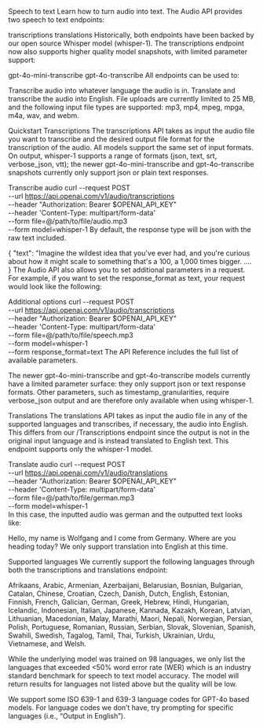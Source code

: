 Speech to text
Learn how to turn audio into text.
The Audio API provides two speech to text endpoints:

transcriptions
translations
Historically, both endpoints have been backed by our open source Whisper model (whisper-1). The transcriptions endpoint now also supports higher quality model snapshots, with limited parameter support:

gpt-4o-mini-transcribe
gpt-4o-transcribe
All endpoints can be used to:

Transcribe audio into whatever language the audio is in.
Translate and transcribe the audio into English.
File uploads are currently limited to 25 MB, and the following input file types are supported: mp3, mp4, mpeg, mpga, m4a, wav, and webm.

Quickstart
Transcriptions
The transcriptions API takes as input the audio file you want to transcribe and the desired output file format for the transcription of the audio. All models support the same set of input formats. On output, whisper-1 supports a range of formats (json, text, srt, verbose_json, vtt); the newer gpt-4o-mini-transcribe and gpt-4o-transcribe snapshots currently only support json or plain text responses.

Transcribe audio
curl --request POST \
--url https://api.openai.com/v1/audio/transcriptions \
--header "Authorization: Bearer $OPENAI_API_KEY" \
--header 'Content-Type: multipart/form-data' \
--form file=@/path/to/file/audio.mp3 \
--form model=whisper-1
By default, the response type will be json with the raw text included.

{
  "text": "Imagine the wildest idea that you've ever had, and you're curious about how it might scale to something that's a 100, a 1,000 times bigger.
....
}
The Audio API also allows you to set additional parameters in a request. For example, if you want to set the response_format as text, your request would look like the following:

Additional options
curl --request POST \
--url https://api.openai.com/v1/audio/transcriptions \
--header "Authorization: Bearer $OPENAI_API_KEY" \
--header 'Content-Type: multipart/form-data' \
--form file=@/path/to/file/speech.mp3 \
--form model=whisper-1 \
--form response_format=text
The API Reference includes the full list of available parameters.

The newer gpt-4o-mini-transcribe and gpt-4o-transcribe models currently have a limited parameter surface: they only support json or text response formats. Other parameters, such as timestamp_granularities, require verbose_json output and are therefore only available when using whisper-1.

Translations
The translations API takes as input the audio file in any of the supported languages and transcribes, if necessary, the audio into English. This differs from our /Transcriptions endpoint since the output is not in the original input language and is instead translated to English text. This endpoint supports only the whisper-1 model.

Translate audio
curl --request POST \
--url https://api.openai.com/v1/audio/translations \
--header "Authorization: Bearer $OPENAI_API_KEY" \
--header 'Content-Type: multipart/form-data' \
--form file=@/path/to/file/german.mp3 \
--form model=whisper-1 \
In this case, the inputted audio was german and the outputted text looks like:

Hello, my name is Wolfgang and I come from Germany. Where are you heading today?
We only support translation into English at this time.

Supported languages
We currently support the following languages through both the transcriptions and translations endpoint:

Afrikaans, Arabic, Armenian, Azerbaijani, Belarusian, Bosnian, Bulgarian, Catalan, Chinese, Croatian, Czech, Danish, Dutch, English, Estonian, Finnish, French, Galician, German, Greek, Hebrew, Hindi, Hungarian, Icelandic, Indonesian, Italian, Japanese, Kannada, Kazakh, Korean, Latvian, Lithuanian, Macedonian, Malay, Marathi, Maori, Nepali, Norwegian, Persian, Polish, Portuguese, Romanian, Russian, Serbian, Slovak, Slovenian, Spanish, Swahili, Swedish, Tagalog, Tamil, Thai, Turkish, Ukrainian, Urdu, Vietnamese, and Welsh.

While the underlying model was trained on 98 languages, we only list the languages that exceeded <50% word error rate (WER) which is an industry standard benchmark for speech to text model accuracy. The model will return results for languages not listed above but the quality will be low.

We support some ISO 639-1 and 639-3 language codes for GPT-4o based models. For language codes we don’t have, try prompting for specific languages (i.e., “Output in English”).

